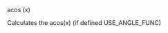 <span style='color:var(--vscode-symbolIcon-methodForeground);'>acos</span> (<span style='color:var(--vscode-symbolIcon-variableForeground);'>x</span>) 

Calculates the acos(x) (if defined USE_ANGLE_FUNC)
